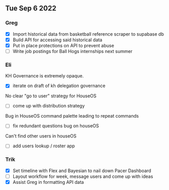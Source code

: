## Tue Sep 6 2022

### Greg

- [x] Import historical data from basketball reference scraper to supabase db
- [x] Build API for accessing said historical data
- [x] Put in place protections on API to prevent abuse
- [ ] Write job postings for Ball Hogs internships next summer

### Eli

KH Governance is extremely opaque.

- [x] iterate on draft of kh delegation governance

No clear "go to user" strategy for HouseOS

- [ ] come up with distribution strategy

Bug in HouseOS command palette leading to repeat commands

- [ ] fix redundant questions bug on houseOS

Can't find other users in houseOS

- [ ] add users lookup / roster app

### Trik

- [x] Set timeline with Flex and Bayesian to nail down Pacer Dashboard
- [ ] Layout workflow for week, message users and come up with ideas
- [x] Assist Greg in formatting API data
